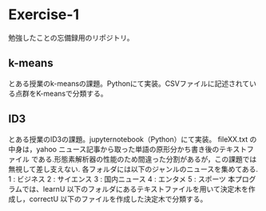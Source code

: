 # Exercise-1
勉強したことの忘備録用のリポジトリ。

## k-means
とある授業のk-meansの課題。Pythonにて実装。CSVファイルに記述されている点群をK-meansで分類する。

## ID3
とある授業のID3の課題。jupyternotebook（Python）にて実装。
fileXX.txt の中身は，yahoo ニュース記事から取った単語の原形分かち書き後のテキストファイル である.形態素解析器の性能のため間違った分割があるが，この課題では無視して差し支えない. 各フォルダには以下のジャンルのニュースを集めてある.
1 : ビジネス
2 : サイエンス
3 : 国内ニュース
4 : エンタメ
5 : スポーツ
本プログラムでは、learnU 以下のフォルダにあるテキストファイルを用いて決定木を作成し，correctU 以下のファイルを作成した決定木で分類する。

